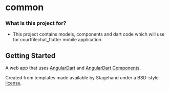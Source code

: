 # common

### What is this project for? ###

* This project contains models, components and dart code which will use for courtfilechat_flutter mobile application.


## Getting Started

A web app that uses [AngularDart](https://webdev.dartlang.org/angular) and
[AngularDart Components](https://webdev.dartlang.org/components).

Created from templates made available by Stagehand under a BSD-style
[license](https://github.com/dart-lang/stagehand/blob/master/LICENSE).
